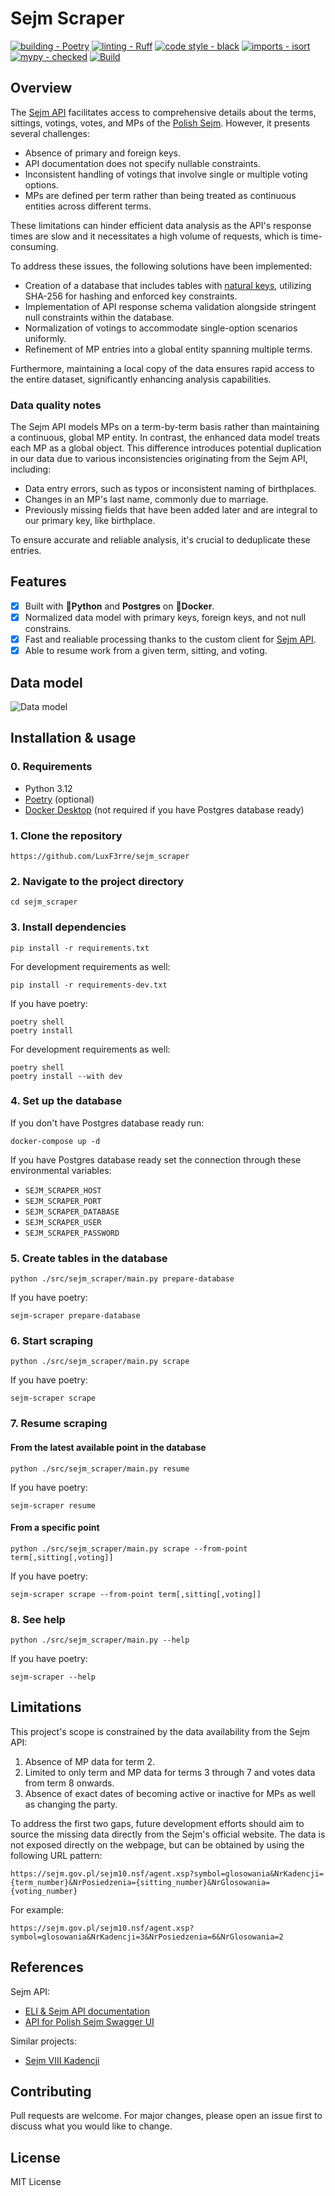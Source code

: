 # Sejm Scraper

[![building - Poetry](https://img.shields.io/endpoint?url=https://raw.githubusercontent.com/python-poetry/website/main/static/badge/v0.json)](https://python-poetry.org/)
[![linting - Ruff](https://img.shields.io/endpoint?url=https://raw.githubusercontent.com/astral-sh/ruff/main/assets/badge/v2.json)](https://github.com/astral-sh/ruff)
[![code style - black](https://img.shields.io/badge/code%20style-black-000000.svg)](https://github.com/psf/black)
[![imports - isort](https://img.shields.io/badge/%20imports-isort-%231674b1?style=flat&labelColor=ef8336)](https://pycqa.github.io/isort/)
[![mypy - checked](https://img.shields.io/badge/mypy-checked-blue.svg)](https://mypy-lang.org/)
[![Build](https://github.com/LuxF3rre/sejm_scraper/actions/workflows/python.yml/badge.svg)](https://github.com/LuxF3rre/sejm_scraper/actions/workflows/python.yml)

## Overview

The [Sejm API](https://api.sejm.gov.pl/) facilitates access to comprehensive details about the terms, sittings, votings, votes, and MPs of the [Polish Sejm](https://en.wikipedia.org/wiki/Sejm). However, it presents several challenges:

- Absence of primary and foreign keys.
- API documentation does not specify nullable constraints.
- Inconsistent handling of votings that involve single or multiple voting options.
- MPs are defined per term rather than being treated as continuous entities across different terms.

These limitations can hinder efficient data analysis as the API's response times are slow and it necessitates a high volume of requests, which is time-consuming.

To address these issues, the following solutions have been implemented:

- Creation of a database that includes tables with [natural keys](https://en.wikipedia.org/wiki/Natural_key), utilizing SHA-256 for hashing and enforced key constraints.
- Implementation of API response schema validation alongside stringent null constraints within the database.
- Normalization of votings to accommodate single-option scenarios uniformly.
- Refinement of MP entries into a global entity spanning multiple terms.

Furthermore, maintaining a local copy of the data ensures rapid access to the entire dataset, significantly enhancing analysis capabilities.

### Data quality notes

The Sejm API models MPs on a term-by-term basis rather than maintaining a continuous, global MP entity. In contrast, the enhanced data model treats each MP as a global object. This difference introduces potential duplication in our data due to various inconsistencies originating from the Sejm API, including:

- Data entry errors, such as typos or inconsistent naming of birthplaces.
- Changes in an MP's last name, commonly due to marriage.
- Previously missing fields that have been added later and are integral to our primary key, like birthplace.

To ensure accurate and reliable analysis, it's crucial to deduplicate these entries.

## Features

- [x] Built with **🐍Python** and **Postgres** on **🐋Docker**.
- [x] Normalized data model with primary keys, foreign keys, and not null constrains.
- [x] Fast and realiable processing thanks to the custom client for [Sejm API](https://api.sejm.gov.pl/sejm/openapi/ui).
- [x] Able to resume work from a given term, sitting, and voting.

## Data model

![Data model](resources/data_model.png)

## Installation & usage

### 0. Requirements

- Python 3.12
- [Poetry](https://python-poetry.org/) (optional)
- [Docker Desktop](https://www.docker.com/products/docker-desktop/) (not required if you have Postgres database ready)

### 1. Clone the repository

```console
https://github.com/LuxF3rre/sejm_scraper
```

### 2. Navigate to the project directory

```console
cd sejm_scraper
```

### 3. Install dependencies

```console
pip install -r requirements.txt
```

For development requirements as well:

```console
pip install -r requirements-dev.txt
```

If you have poetry:

```console
poetry shell
poetry install
```

For development requirements as well:

```console
poetry shell
poetry install --with dev
```

### 4. Set up the database

If you don't have Postgres database ready run:

```console
docker-compose up -d
```

If you have Postgres database ready set the connection through these environmental variables:

- `SEJM_SCRAPER_HOST`
- `SEJM_SCRAPER_PORT`
- `SEJM_SCRAPER_DATABASE`
- `SEJM_SCRAPER_USER`
- `SEJM_SCRAPER_PASSWORD`

### 5. Create tables in the database

```console
python ./src/sejm_scraper/main.py prepare-database
```

If you have poetry:

```console
sejm-scraper prepare-database
```

### 6. Start scraping

```console
python ./src/sejm_scraper/main.py scrape
```

If you have poetry:

```console
sejm-scraper scrape
```

### 7. Resume scraping

#### From the latest available point in the database

```console
python ./src/sejm_scraper/main.py resume
```

If you have poetry:

```console
sejm-scraper resume
```

#### From a specific point

```console
python ./src/sejm_scraper/main.py scrape --from-point term[,sitting[,voting]]
```

If you have poetry:

```console
sejm-scraper scrape --from-point term[,sitting[,voting]]
```

### 8. See help

```console
python ./src/sejm_scraper/main.py --help
```

If you have poetry:

```console
sejm-scraper --help
```

## Limitations

This project's scope is constrained by the data availability from the Sejm API:

1. Absence of MP data for term 2.
2. Limited to only term and MP data for terms 3 through 7 and votes data from term 8 onwards.
3. Absence of exact dates of becoming active or inactive for MPs as well as changing the party.

To address the first two gaps, future development efforts should aim to source the missing data directly from the Sejm's official website. The data is not exposed directly on the webpage, but can be obtained by using the following URL pattern:

`https://sejm.gov.pl/sejm10.nsf/agent.xsp?symbol=glosowania&NrKadencji={term_number}&NrPosiedzenia={sitting_number}&NrGlosowania={voting_number}`

For example:

`https://sejm.gov.pl/sejm10.nsf/agent.xsp?symbol=glosowania&NrKadencji=3&NrPosiedzenia=6&NrGlosowania=2`

## References

Sejm API:

- [ELI & Sejm API documentation](https://api.sejm.gov.pl/)
- [API for Polish Sejm Swagger UI](https://api.sejm.gov.pl/sejm/openapi/ui)

Similar projects:

- [Sejm VIII Kadencji](https://github.com/prokulski/sejm_viii_kadencji/)

## Contributing

Pull requests are welcome. For major changes, please open an issue first to discuss what you would like to change.

## License

MIT License
